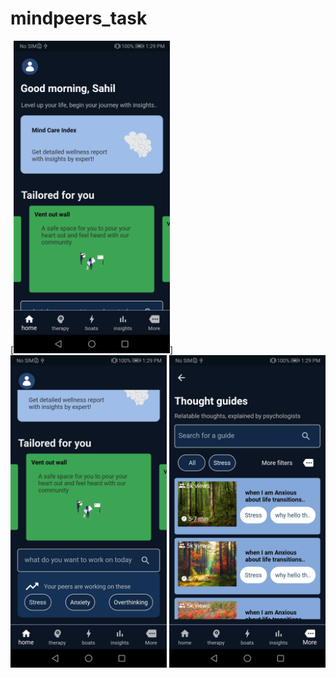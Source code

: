 # mindpeers_task

[<img src="img/Screenshot_20220530_132908_com.example.mindpeers_task.jpg" width="250">]
<img src="img/Screenshot_20220530_132918_com.example.mindpeers_task.jpg" width="250">
<img src="img/Screenshot_20220530_132928_com.example.mindpeers_task.jpg" width="250">
<img src="" width="250">
<img src="" width="250">
<img src="" width="250">
